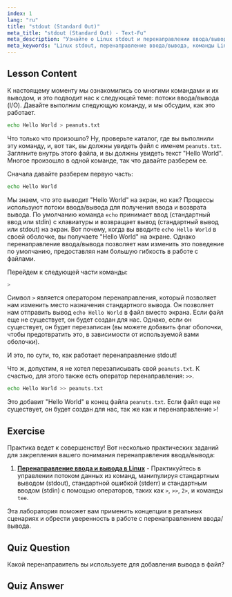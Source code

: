 ```yaml
---
index: 1
lang: "ru"
title: "stdout (Standard Out)"
meta_title: "stdout (Standard Out) - Text-Fu"
meta_description: "Узнайте о Linux stdout и перенаправлении ввода/вывода. Поймите, как перенаправлять вывод команд в файлы с помощью операторов > и >>. Начните свое путешествие по Linux сегодня!"
meta_keywords: "Linux stdout, перенаправление ввода/вывода, команды Linux, перенаправление вывода, учебник Linux, Linux для начинающих, руководство по Linux, сценарии оболочки"
---
```


## Lesson Content

К настоящему моменту мы ознакомились со многими командами и их выводом, и это подводит нас к следующей теме: потоки ввода/вывода (I/O). Давайте выполним следующую команду, и мы обсудим, как это работает.

```bash
echo Hello World > peanuts.txt
```

Что только что произошло? Ну, проверьте каталог, где вы выполнили эту команду, и, вот так, вы должны увидеть файл с именем `peanuts.txt`. Загляните внутрь этого файла, и вы должны увидеть текст "Hello World". Многое произошло в одной команде, так что давайте разберем ее.

Сначала давайте разберем первую часть:

```bash
echo Hello World
```

Мы знаем, что это выводит "Hello World" на экран, но как? Процессы используют потоки ввода/вывода для получения ввода и возврата вывода. По умолчанию команда `echo` принимает ввод (стандартный ввод или stdin) с клавиатуры и возвращает вывод (стандартный вывод или stdout) на экран. Вот почему, когда вы вводите `echo Hello World` в своей оболочке, вы получаете "Hello World" на экране. Однако перенаправление ввода/вывода позволяет нам изменить это поведение по умолчанию, предоставляя нам большую гибкость в работе с файлами.

Перейдем к следующей части команды:

```bash
>
```

Символ `>` является оператором перенаправления, который позволяет нам изменить место назначения стандартного вывода. Он позволяет нам отправить вывод `echo Hello World` в файл вместо экрана. Если файл еще не существует, он будет создан для нас. Однако, если он существует, он будет перезаписан (вы можете добавить флаг оболочки, чтобы предотвратить это, в зависимости от используемой вами оболочки).

И это, по сути, то, как работает перенаправление stdout!

Что ж, допустим, я не хотел перезаписывать свой `peanuts.txt`. К счастью, для этого также есть оператор перенаправления: `>>`.

```bash
echo Hello World >> peanuts.txt
```

Это добавит "Hello World" в конец файла `peanuts.txt`. Если файл еще не существует, он будет создан для нас, так же как и перенаправление `>`!

## Exercise

Практика ведет к совершенству! Вот несколько практических заданий для закрепления вашего понимания перенаправления ввода/вывода:

1. **[Перенаправление ввода и вывода в Linux](https://labex.io/ru/labs/comptia-redirecting-input-and-output-in-linux-590840)** - Практикуйтесь в управлении потоком данных из команд, манипулируя стандартным выводом (stdout), стандартной ошибкой (stderr) и стандартным вводом (stdin) с помощью операторов, таких как `>`, `>>`, `2>`, и команды `tee`.

Эта лаборатория поможет вам применить концепции в реальных сценариях и обрести уверенность в работе с перенаправлением ввода/вывода.

## Quiz Question

Какой перенаправитель вы используете для добавления вывода в файл?

## Quiz Answer

> >